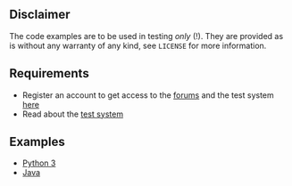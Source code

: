 ## Disclaimer
The code examples are to be used in testing *only* (!). They are provided as is
without any warranty of any kind, see `LICENSE` for more information.

## Requirements
* Register an account to get access to the
  [forums](https://api.test.nordnet.se) and the test system
  [here](https://api.test.nordnet.se/account/register)
* Read about the [test system](https://api.test.nordnet.se/projects/api/wiki/Test_system)

## Examples
* [Python 3](https://github.com/nordnet/next-api-v2-examples/tree/master/python3)
* [Java](https://github.com/nordnet/next-api-v2-examples/tree/master/java)
